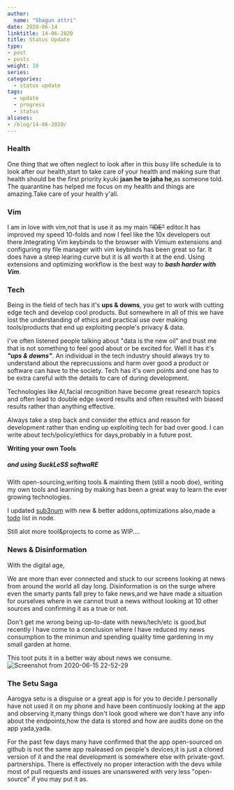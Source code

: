 ```yaml
---
author:
  name: "Shagun attri"
date: 2020-06-14
linktitle: 14-06-2020
title: Status Update
type:
- post
- posts
weight: 10
series:
categories:
  - status update
tags:
  - update
  - progress
  - status
aliases:
- /blog/14-06-2020/
---
```


### Health
One thing that we often neglect to look after in this busy life schedule is to look after our health,start to take care of  your health and making sure that health should be the first priority kyuki **jaan he to jaha he**,as someone told.
The quarantine has helped me focus on my health and things are amazing.Take care of your health y'all.

### Vim
I am in love with vim,not that is use it as my main ~~"IDE"~~ editor.It has improved my speed 10-folds and now I feel like the 10x developers out there.Integrating Vim keybinds to the browser with Vimium extensions and configuring my file manager with vim keybinds has been great so far.
It does have a steep learing curve but it is all worth it at the end.
Using extensions and optimizing workflow is the best way to ***bash harder with Vim***.


### Tech
Being in the field of tech has it's **ups & downs**, you get to work with cutting edge tech and develop cool products.
But somewhere in all of this we have lost the understanding of ethics and practical use over making tools/products that end up exploiting people's privacy & data.

I've often listened people talking about "data is the new oil" and trust me that is not something to feel good about or be excited for.
Well it has it's ***"ups & downs"***.
An individual in the tech industry should always try to understand about the reprecussions and harm over good a product or software can have to the society.
Tech has it's own points and one has to be extra careful with the details to care of during development.

Technologies like AI,facial recognition have become great research topics and often lead to double edge sword results and often resulted with biased results rather than anything effective.

Always take a step back and consider the ethics and reason for development rather than ending up exploiting tech for bad over good.
I can write about tech/policy/ethics for days,probably in a future post.

**Writing your own Tools**
##### and using SuckLeSS softwaRE

With open-sourcing,writing tools & mainting them (still a noob doe), writing my own tools and learning by making has been a great way to learn the ever growing technologies.

I updated [sub3num](https://github.com/shagunattri/sub3num) with new & better addons,optimizations also,made a [todo](https://github.com/shagunattri/todo) list in node.

Still alot more tool&projects to come as WIP....

### News & Disinformation
With the digital age,

We are more than ever connected and stuck to our screens looking at news from around the world all day long.
Disinformation is on the surge where even the smarty pants fall prey to fake news,and we have made a situation for ourselves where in we cannot trust a news without looking at 10 other sources and confirming it as a true or not.

Don't get me wrong being up-to-date with news/tech/etc is good,but recently I have come to a conclusion where I have reduced my news consumption to the minimun and spending quality time gardening in my small garden at home.


This toot puts it in a better way about news we consume.
![Screenshot from 2020-06-15 22-52-29](https://user-images.githubusercontent.com/29366864/84689417-90d6bc00-af5e-11ea-9e85-c7a6a7a81023.png)


### The Setu Saga 
Aarogya setu is a disguise or a great app is for you to decide.I personally have not used it on my phone and have been continuosly looking at the app and observing it,many things don't look good
where we don't have any info about the endpoints,how the data is stored and how are audits done on the app yada,yada.

For the past few days many have confirmed that the app open-sourced on github is not the same app realeased on people's devices,it is just a cloned version of it and the real development is somewhere else with private-govt. partnerships.
There is effectively no proper interaction with the devs while most of pull requests and issues are unanswered with very less "open-source" if you may put it as.







